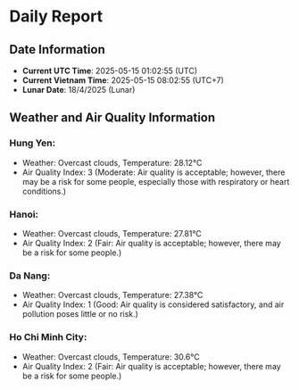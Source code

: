 # Daily Report
## Date Information
- **Current UTC Time**: 2025-05-15 01:02:55 (UTC)
- **Current Vietnam Time**: 2025-05-15 08:02:55 (UTC+7)
- **Lunar Date**: 18/4/2025 (Lunar)

## Weather and Air Quality Information

### Hung Yen:
- Weather: Overcast clouds, Temperature: 28.12°C
- Air Quality Index: 3 (Moderate: Air quality is acceptable; however, there may be a risk for some people, especially those with respiratory or heart conditions.)

### Hanoi:
- Weather: Overcast clouds, Temperature: 27.81°C
- Air Quality Index: 2 (Fair: Air quality is acceptable; however, there may be a risk for some people.)

### Da Nang:
- Weather: Overcast clouds, Temperature: 27.38°C
- Air Quality Index: 1 (Good: Air quality is considered satisfactory, and air pollution poses little or no risk.)

### Ho Chi Minh City:
- Weather: Overcast clouds, Temperature: 30.6°C
- Air Quality Index: 2 (Fair: Air quality is acceptable; however, there may be a risk for some people.)
